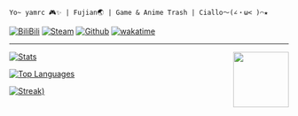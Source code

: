 `Yo~ yamrc 🎮✨ | Fujian🌏 | Game & Anime Trash | Ciallo～(∠・ω< )⌒★`

[![BiliBili](https://img.shields.io/badge/BiliBili-475403704-blue?style=for-the-badge&logo=bilibili&logoColor=%2300A1D6)](https://space.bilibili.com/475403704)
[![Steam](https://img.shields.io/badge/Steam-yamrc-gray?style=for-the-badge&logo=steam&logoColor=%23ffffff)](https://steamcommunity.com/id/yamrc)
[![Github](https://img.shields.io/badge/Head~-1-green?style=for-the-badge&logo=github&logoColor=%23ffffff)](https://github.com/bilirumble)
[![wakatime](https://wakatime.com/badge/user/347b183a-e02e-464a-a180-ed2963969f84.svg?style=for-the-badge)](https://wakatime.com/@yamrc)

---
<a href="https://count.getloli.com/"><img src="https://counter.t.yamr.cc/@:me?theme=rule34" height="100" align="right"></a>
[![Stats](https://stats.ght.yamr.cc/api?username=yamrc&theme=blueberry&show_icons=true&hide_border=true&count_private=true)](https://github.com/Yamrc)

[![Top Languages](https://stats.ght.yamr.cc/api/top-langs/?username=yamrc&theme=blueberry&show_icons=true&hide_border=true&layout=compact)](https://github.com/Yamrc)

[![Streak)](https://streak.ght.yamr.cc?user=yamrc&theme=blueberry&hide_border=true)](https://github.com/Yamrc)

<!-- 
  没啥想法，以后再改改 :D
-->
